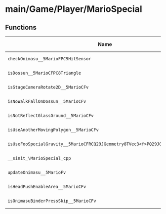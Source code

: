 # main/Game/Player/MarioSpecial

## Functions

| Name | Address | Match % |
|------|---------|---------|
| `checkOnimasu__5MarioFPC9HitSensor` | `0x802F2F20` | :x: (0.0%) |
| `isDossun__5MarioCFPC8Triangle` | `0x802F2FE4` | :x: (0.0%) |
| `isStageCameraRotate2D__5MarioCFv` | `0x802F3044` | :x: (0.0%) |
| `isNoWalkFallOnDossun__5MarioCFv` | `0x802F3094` | :x: (0.0%) |
| `isNotReflectGlassGround__5MarioCFv` | `0x802F310C` | :x: (0.0%) |
| `isUseAnotherMovingPolygon__5MarioCFv` | `0x802F3230` | :x: (0.0%) |
| `isUseFooSpecialGravity__5MarioCFRCQ29JGeometry8TVec3<f>PQ29JGeometry8TVec3<f>` | `0x802F3294` | :x: (0.0%) |
| `__sinit_\MarioSpecial_cpp` | `0x802F3350` | :x: (0.0%) |
| `updateOnimasu__5MarioFv` | `0x802F33BC` | :x: (0.0%) |
| `isHeadPushEnableArea__5MarioCFv` | `0x802F3CBC` | :x: (0.0%) |
| `isOnimasuBinderPressSkip__5MarioCFv` | `0x802F3D30` | :x: (0.0%) |